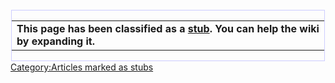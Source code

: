 <div style="float: left; border:solid #CCCCFF 1px; margin: 1px;">

|                                                                                                        |
|--------------------------------------------------------------------------------------------------------|
| **This page has been classified as a [stub](stub "wikilink"). You can help the wiki by expanding it.** |

</div>

[Category:Articles marked as
stubs](Category:Articles_marked_as_stubs "wikilink")